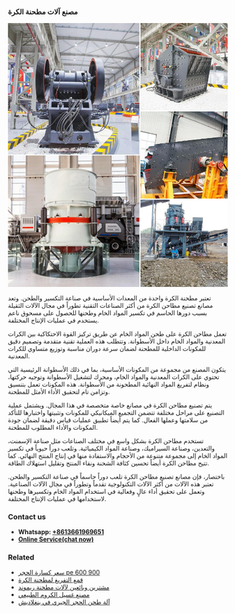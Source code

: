 <h3>مصنع آلات مطحنة الكرة</h3><img src='1701853482.jpg' alt=''><p>تعتبر مطحنة الكرة واحدة من المعدات الأساسية في صناعة التكسير والطحن. وتعد مصانع تصنيع مطاحن الكرة من أكثر الصناعات التقنية تطوراً في مجال الآلات الثقيلة بسبب دورها الحاسم في تكسير المواد الخام وطحنها للحصول على مسحوق ناعم يستخدم في عمليات الإنتاج المختلفة.</p><p>تعمل مطاحن الكرة على طحن المواد الخام عن طريق تركيز القوة الاحتكاكية بين الكرات المعدنية والمواد الخام داخل الأسطوانة. وتتطلب هذه العملية تقنية متقدمة وتصميم دقيق للمكونات الداخلية للمطحنة لضمان سرعة دوران مناسبة وتوزيع متساوي للكرات المعدنية.</p><p>يتكون المصنع من مجموعة من المكونات الأساسية، بما في ذلك الأسطوانة الرئيسية التي تحتوي على الكرات المعدنية والمواد الخام، ومحرك لتشغيل الأسطوانة وتوجيه حركتها، ونظام لتفريغ المواد النهائية المطحونة من الأسطوانة. هذه المكونات تعمل بتنسيق وتزامن تام لتحقيق الأداء الأمثل للمطحنة.</p><p>يتم تصنيع مطاحن الكرة في مصانع خاصة متخصصة في هذا المجال. ويشتمل عملية التصنيع على مراحل مختلفة تتضمن التجميع الميكانيكي للمكونات وتثبيتها واختبارها للتأكد من سلامتها وعملها الفعال. كما يتم أيضاً تطبيق عمليات قياس دقيقة لضمان جودة المكونات والأداء المطلوب للمطحنة.</p><p>تستخدم مطاحن الكرة بشكل واسع في مختلف الصناعات مثل صناعة الإسمنت، والتعدين، وصناعة السيراميك، وصناعة المواد الكيميائية. وتلعب دوراً حيوياً في تكسير المواد الخام إلى مجموعة متنوعة من الأحجام والاستفادة منها في إنتاج المنتج النهائي. كما تتيح مطاحن الكرة أيضاً تحسين كثافة الشحنة ونقاء المنتج وتقليل استهلاك الطاقة.</p><p>باختصار، فإن مصانع تصنيع مطاحن الكرة تلعب دوراً حاسماً في صناعة التكسير والطحن. تعتبر هذه الآلات من أكثر الآلات التكنولوجية تقدماً وتطوراً في مجال الآلات الصناعية. وتعمل على تحقيق أداء عالٍ وفعالية في استخدام المواد الخام وتكسيرها وطحنها لاستخدامها في عمليات الإنتاج المختلفة.</p><h3>Contact us</h3><ul><li><strong>Whatsapp:&nbsp;<a href="https://wa.me/8613661969651">+8613661969651</a></strong></li><li><a href="https://swt.shibang-china.com/?git&amp;zhl&amp;مصنع آلات مطحنة الكرة"><strong>Online Service(chat now)</strong></a></li></ul><h3>Related</h3><ul><li><a href='سعر كسارة الحجر pe 600 900.md'>سعر كسارة الحجر pe 600 900</a></li><li><a href='قمع التفريغ لمطحنة الكرة.md'>قمع التفريغ لمطحنة الكرة</a></li><li><a href='مشترين وبائعين لآلات مطحنة ريموند.md'>مشترين وبائعين لآلات مطحنة ريموند</a></li><li><a href='مصنع غسيل الكروم الطبيعي.md'>مصنع غسيل الكروم الطبيعي</a></li><li><a href='آلة طحن الحجر الجيري في بنغلاديش.md'>آلة طحن الحجر الجيري في بنغلاديش</a></li></ul>